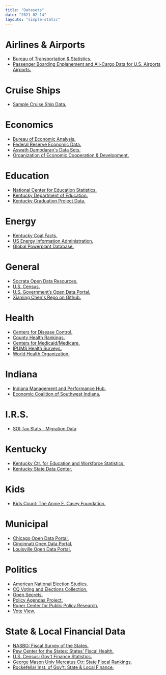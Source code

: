 ```yaml
---
title: "Datasets"
date: "2021-02-14"
layouts: "simple-static"
---
```


Airlines & Airports
===================

*   [Bureau of Transportation & Statistics.](http://www.rita.dot.gov/bts/sites/rita.dot.gov.bts/files/subject_areas/airline_information/index.html)
*   [Passenger Boarding Enplanement and All-Cargo Data for U.S. Airports
Airports.](https://www.faa.gov/airports/planning_capacity/passenger_allcargo_stats/passenger/)

Cruise Ships
============

*   [Sample Cruise Ship Data.](https://www.dropbox.com/s/yp3q0gr17l3jcl2/cruise_ships.csv?raw=1)

Economics
=========

*   [Bureau of Economic Analysis.](http://www.bea.gov/index.htm)
*   [Federal Reserve Economic Data.](http://research.stlouisfed.org/fred2/)
*   [Aswath Damodaran's Data Sets.](http://people.stern.nyu.edu/adamodar/)
*   [Organization of Economic Cooperation & Development.](http://stats.oecd.org)

Education
=========

*   [National Center for Education Statistics.](http://nces.ed.gov/datatools/)
*   [Kentucky Department of Education.](http://education.ky.gov/AA/Reports/Pages/default.aspx)
*   [Kentucky Graduation Project Data.](https://www.dropbox.com/s/i76eodohghy953g/cum.1999.2012.csv?raw=1)

Energy
======

*   [Kentucky Coal Facts.](http://energy.ky.gov/Pages/CoalFacts.aspx)
*   [US Energy Information Administration.](https://www.eia.gov/electricity/data.php)
*   [Global Powerplant Database.](http://datasets.wri.org/dataset/globalpowerplantdatabase)

General
=======

*   [Socrata Open Data Resources.](http://www.socrata.com/resources/)
*   [U.S. Census.](http://www.census.gov/data.html)
*   [U.S. Government’s Open Data Portal.](http://www.data.gov)
*   [Xiaming Chen's Repo on Github.](https://github.com/caesar0301/awesome-public-datasets)

Health
======

*   [Centers for Disease Control.](http://www.cdc.gov/nchs/data_access/ftp_data.html)
*   [County Health Rankings.](http://www.countyhealthrankings.org/rankings/data)
*   [Centers for Medicaid/Medicare.](http://www.cms.gov/Research-Statistics-Data-and-Systems/Research-Statistics-Data-and-Systems.html)
*  [IPUMS Health Surveys.](https://nhis.ipums.org/nhis/?utm_source=IPUMS+Emails&utm_campaign=e9a9f045a4-EMAIL_CAMPAIGN_2019_05_31_07_13_COPY_01&utm_medium=email&utm_term=0_a679127ff0-e9a9f045a4-21814309)
*   [World Health Organization.](http://www.who.int/research/en/)

Indiana
=======

*   [Indiana Management and Performance Hub.](http://www.in.gov/mph/)
*   [Economic Coalition of Southwest Indiana.](http://www.southwestindiana.org/data-center/)

I.R.S.
======

*   [SOI Tax Stats - Migration Data](https://www.irs.gov/uac/soi-tax-stats-migration-data)

Kentucky
========

*   [Kentucky Ctr. for Education and Workforce Statistics.](https://kcews.ky.gov/#)
*   [Kentucky State Data Center.](http://ksdc.louisville.edu)

Kids
====

*   [Kids Count: The Annie E. Casey Foundation.](http://datacenter.kidscount.org)

Municipal
=========

*   [Chicago Open Data Portal.](https://data.cityofchicago.org)
*   [Cincinnati Open Data Portal.](https://data.cincinnati-oh.gov)
*   [Louisville Open Data Portal.](https://data.louisvilleky.gov/)

Politics
========

*   [American National Election Studies.](http://www.electionstudies.org/)
*   [CQ Voting and Elections Collection.](http://library.cqpress.com/elections/)
*   [Open Secrets.](http://www.opensecrets.org/index.php)
*   [Policy Agendas Project.](http://www.comparativeagendas.net/us)
*   [Roper Center for Public Policy Research.](http://ropercenter.cornell.edu/)
*   [Vote View.](https://www.voteview.com/)

State & Local Financial Data
============================

*   [NASBO: Fiscal Survey of the States.](https://www.nasbo.org/reports-data/fiscal-survey-of-states)
*   [Pew Center for the States: States' Fiscal Health.](http://www.pewtrusts.org/en/projects/states-fiscal-health)
*   [U.S. Census: Gov't Finance Statistics.](https://www.census.gov/programs-surveys/gov-finances.html)
*   [George Mason Univ Mercatus Ctr: State Fiscal Rankings.](https://www.mercatus.org/statefiscalrankings)
*   [Rockefellar Inst. of Gov't: State & Local Finance.](http://www.rockinst.org/government_finance/)
